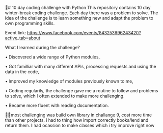 🎄️# 10 day coding challenge with Python
This repository contains 10 day winter-break coding challenge. Each day there was a problem to solve. The idea of the challenge is to learn something new and adapt the problem to own programming skills. 

Event link: https://www.facebook.com/events/843253696243420?active_tab=about

What I learned during the challenge?

• Discovered a wide range of Python modules,

• Got familliar with many different APIs, processing requests and using the data in the code,

• Improved my knowledge of modules previously known to me,

• Coding regularily, the challenge gave me a routine to follow and problems to solve, which I often extended to make more challenging. 

• Became more fluent with reading documentation.

 👨‍💻️most challenging was build own library in challange 9, cost more time than other projects, i had to thing how import correctly books/lend and return them. I had ocassion to make classes which i try improve right now  
